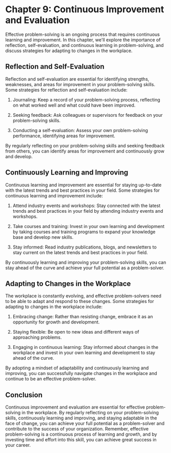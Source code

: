 Chapter 9: Continuous Improvement and Evaluation
================================================

Effective problem-solving is an ongoing process that requires continuous learning and improvement. In this chapter, we'll explore the importance of reflection, self-evaluation, and continuous learning in problem-solving, and discuss strategies for adapting to changes in the workplace.

Reflection and Self-Evaluation
------------------------------

Reflection and self-evaluation are essential for identifying strengths, weaknesses, and areas for improvement in your problem-solving skills. Some strategies for reflection and self-evaluation include:

1. Journaling: Keep a record of your problem-solving process, reflecting on what worked well and what could have been improved.

2. Seeking feedback: Ask colleagues or supervisors for feedback on your problem-solving skills.

3. Conducting a self-evaluation: Assess your own problem-solving performance, identifying areas for improvement.

By regularly reflecting on your problem-solving skills and seeking feedback from others, you can identify areas for improvement and continuously grow and develop.

Continuously Learning and Improving
-----------------------------------

Continuous learning and improvement are essential for staying up-to-date with the latest trends and best practices in your field. Some strategies for continuous learning and improvement include:

1. Attend industry events and workshops: Stay connected with the latest trends and best practices in your field by attending industry events and workshops.

2. Take courses and training: Invest in your own learning and development by taking courses and training programs to expand your knowledge base and develop new skills.

3. Stay informed: Read industry publications, blogs, and newsletters to stay current on the latest trends and best practices in your field.

By continuously learning and improving your problem-solving skills, you can stay ahead of the curve and achieve your full potential as a problem-solver.

Adapting to Changes in the Workplace
------------------------------------

The workplace is constantly evolving, and effective problem-solvers need to be able to adapt and respond to these changes. Some strategies for adapting to changes in the workplace include:

1. Embracing change: Rather than resisting change, embrace it as an opportunity for growth and development.

2. Staying flexible: Be open to new ideas and different ways of approaching problems.

3. Engaging in continuous learning: Stay informed about changes in the workplace and invest in your own learning and development to stay ahead of the curve.

By adopting a mindset of adaptability and continuously learning and improving, you can successfully navigate changes in the workplace and continue to be an effective problem-solver.

Conclusion
----------

Continuous improvement and evaluation are essential for effective problem-solving in the workplace. By regularly reflecting on your problem-solving skills, continuously learning and improving, and staying adaptable in the face of change, you can achieve your full potential as a problem-solver and contribute to the success of your organization. Remember, effective problem-solving is a continuous process of learning and growth, and by investing time and effort into this skill, you can achieve great success in your career.
